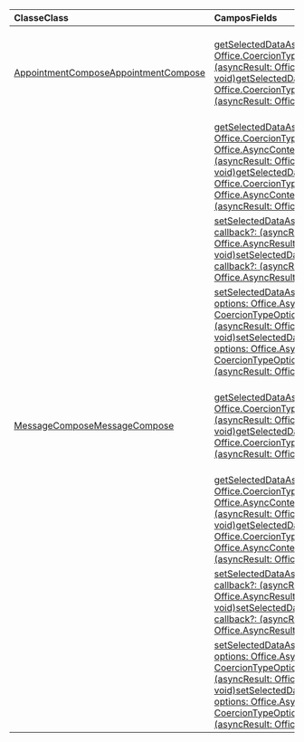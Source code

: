 | <span data-ttu-id="62cc0-101">Classe</span><span class="sxs-lookup"><span data-stu-id="62cc0-101">Class</span></span> | <span data-ttu-id="62cc0-102">Campos</span><span class="sxs-lookup"><span data-stu-id="62cc0-102">Fields</span></span> | <span data-ttu-id="62cc0-103">Descrição</span><span class="sxs-lookup"><span data-stu-id="62cc0-103">Description</span></span> |
|:---|:---|:---|
|[<span data-ttu-id="62cc0-104">AppointmentCompose</span><span class="sxs-lookup"><span data-stu-id="62cc0-104">AppointmentCompose</span></span>](/javascript/api/outlook/outlook.appointmentcompose)|[<span data-ttu-id="62cc0-105">getSelectedDataAsync(coercionType: Office.CoercionType \| string, callback: (asyncResult: Office.AsyncResult <string> ) => void)</span><span class="sxs-lookup"><span data-stu-id="62cc0-105">getSelectedDataAsync(coercionType: Office.CoercionType \| string, callback: (asyncResult: Office.AsyncResult<string>) => void)</span></span>](/javascript/api/outlook/outlook.appointmentcompose#getselecteddataasync-coerciontype--callback--asyncresult-)|<span data-ttu-id="62cc0-106">Retorna de forma assíncrona os dados selecionados do assunto ou do corpo de uma mensagem.</span><span class="sxs-lookup"><span data-stu-id="62cc0-106">Asynchronously returns selected data from the subject or body of a message.</span></span>|
||[<span data-ttu-id="62cc0-107">getSelectedDataAsync(coercionType: Office.CoercionType \| string, options: Office.AsyncContextOptions, callback: (asyncResult: Office.AsyncResult <any> ) => void)</span><span class="sxs-lookup"><span data-stu-id="62cc0-107">getSelectedDataAsync(coercionType: Office.CoercionType \| string, options: Office.AsyncContextOptions, callback: (asyncResult: Office.AsyncResult<any>) => void)</span></span>](/javascript/api/outlook/outlook.appointmentcompose#getselecteddataasync-coerciontype--options--callback--asyncresult-)|<span data-ttu-id="62cc0-108">Retorna de forma assíncrona os dados selecionados do assunto ou do corpo de uma mensagem.</span><span class="sxs-lookup"><span data-stu-id="62cc0-108">Asynchronously returns selected data from the subject or body of a message.</span></span>|
||[<span data-ttu-id="62cc0-109">setSelectedDataAsync(data: string, callback?: (asyncResult: Office.AsyncResult <void> ) => void)</span><span class="sxs-lookup"><span data-stu-id="62cc0-109">setSelectedDataAsync(data: string, callback?: (asyncResult: Office.AsyncResult<void>) => void)</span></span>](/javascript/api/outlook/outlook.appointmentcompose#setselecteddataasync-data--callback--asyncresult-)|<span data-ttu-id="62cc0-110">Insere de forma assíncrona os dados no corpo ou no assunto de uma mensagem.</span><span class="sxs-lookup"><span data-stu-id="62cc0-110">Asynchronously inserts data into the body or subject of a message.</span></span>|
||[<span data-ttu-id="62cc0-111">setSelectedDataAsync(data: string, options: Office.AsyncContextOptions & CoercionTypeOptions, callback?: (asyncResult: Office.AsyncResult <void> ) => void)</span><span class="sxs-lookup"><span data-stu-id="62cc0-111">setSelectedDataAsync(data: string, options: Office.AsyncContextOptions & CoercionTypeOptions, callback?: (asyncResult: Office.AsyncResult<void>) => void)</span></span>](/javascript/api/outlook/outlook.appointmentcompose#setselecteddataasync-data--options--callback--asyncresult-)|<span data-ttu-id="62cc0-112">Insere de forma assíncrona os dados no corpo ou no assunto de uma mensagem.</span><span class="sxs-lookup"><span data-stu-id="62cc0-112">Asynchronously inserts data into the body or subject of a message.</span></span>|
|[<span data-ttu-id="62cc0-113">MessageCompose</span><span class="sxs-lookup"><span data-stu-id="62cc0-113">MessageCompose</span></span>](/javascript/api/outlook/outlook.messagecompose)|[<span data-ttu-id="62cc0-114">getSelectedDataAsync(coercionType: Office.CoercionType \| string, callback: (asyncResult: Office.AsyncResult <any> ) => void)</span><span class="sxs-lookup"><span data-stu-id="62cc0-114">getSelectedDataAsync(coercionType: Office.CoercionType \| string, callback: (asyncResult: Office.AsyncResult<any>) => void)</span></span>](/javascript/api/outlook/outlook.messagecompose#getselecteddataasync-coerciontype--callback--asyncresult-)|<span data-ttu-id="62cc0-115">Retorna de forma assíncrona os dados selecionados do assunto ou do corpo de uma mensagem.</span><span class="sxs-lookup"><span data-stu-id="62cc0-115">Asynchronously returns selected data from the subject or body of a message.</span></span>|
||[<span data-ttu-id="62cc0-116">getSelectedDataAsync(coercionType: Office.CoercionType \| string, options: Office.AsyncContextOptions, callback: (asyncResult: Office.AsyncResult <any> ) => void)</span><span class="sxs-lookup"><span data-stu-id="62cc0-116">getSelectedDataAsync(coercionType: Office.CoercionType \| string, options: Office.AsyncContextOptions, callback: (asyncResult: Office.AsyncResult<any>) => void)</span></span>](/javascript/api/outlook/outlook.messagecompose#getselecteddataasync-coerciontype--options--callback--asyncresult-)|<span data-ttu-id="62cc0-117">Retorna de forma assíncrona os dados selecionados do assunto ou do corpo de uma mensagem.</span><span class="sxs-lookup"><span data-stu-id="62cc0-117">Asynchronously returns selected data from the subject or body of a message.</span></span>|
||[<span data-ttu-id="62cc0-118">setSelectedDataAsync(data: string, callback?: (asyncResult: Office.AsyncResult <void> ) => void)</span><span class="sxs-lookup"><span data-stu-id="62cc0-118">setSelectedDataAsync(data: string, callback?: (asyncResult: Office.AsyncResult<void>) => void)</span></span>](/javascript/api/outlook/outlook.messagecompose#setselecteddataasync-data--callback--asyncresult-)|<span data-ttu-id="62cc0-119">Insere de forma assíncrona os dados no corpo ou no assunto de uma mensagem.</span><span class="sxs-lookup"><span data-stu-id="62cc0-119">Asynchronously inserts data into the body or subject of a message.</span></span>|
||[<span data-ttu-id="62cc0-120">setSelectedDataAsync(data: string, options: Office.AsyncContextOptions & CoercionTypeOptions, callback?: (asyncResult: Office.AsyncResult <void> ) => void)</span><span class="sxs-lookup"><span data-stu-id="62cc0-120">setSelectedDataAsync(data: string, options: Office.AsyncContextOptions & CoercionTypeOptions, callback?: (asyncResult: Office.AsyncResult<void>) => void)</span></span>](/javascript/api/outlook/outlook.messagecompose#setselecteddataasync-data--options--callback--asyncresult-)|<span data-ttu-id="62cc0-121">Insere de forma assíncrona os dados no corpo ou no assunto de uma mensagem.</span><span class="sxs-lookup"><span data-stu-id="62cc0-121">Asynchronously inserts data into the body or subject of a message.</span></span>|
